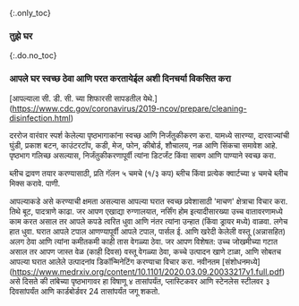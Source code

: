 {:.only_toc} 
 ### तुझे घर 

 {:.do.no_toc} 
 ### आपले घर स्वच्छ ठेवा आणि परत करतायेईल अशी दिनचर्या विकसित करा 

 [आपल्याला सी. डी. सी. च्या शिफारसी सापडतील 
 येथे.] (https://www.cdc.gov/coronavirus/2019-ncov/prepare/cleaning-disinfection.html) 

 दररोज वारंवार स्पर्श केलेल्या पृष्ठभागाकांना स्वच्छ आणि निर्जंतुकीकरण करा. यामध्ये सारण्या, दारवाज्यांची घुंडी, प्रकाश बटन, काउंटरटॉप, कडी, मेज, फोन, कीबोर्ड, शौचालय, नळ आणि सिंकचा समावेश आहे. 
 पृष्ठभाग गलिच्छ असल्यास, निर्जंतुकीकरणापूर्वी त्यांना डिटर्जंट किंवा साबण आणि पाण्याने स्वच्छ करा. 


 ब्लीच द्रावण तयार करण्यासाठी, प्रति गॅलन ५ चमचे (१/३ कप) ब्लीच किंवा प्रत्येक क्वार्टच्या ४ चमचे ब्लीच मिक्स करावे. 
 पाणी. 

 आपल्याकडे असे करण्याची क्षमता असल्यास आपल्या घरात स्वच्छ प्रवेशासाठी 'माचण' क्षेत्राचा विचार करा. तिथे बूट, पादत्राणे काढा. जर आपण एखाद्या रुग्णालयात, नर्सिंग होम इत्यादीसारख्या उच्च वातावरणामध्ये काम करत असाल तर आपले कपडे त्वरित धुवा आणि नंतर त्यांना उन्हात (किंवा ड्रायर मध्ये) वाळवा. लगेच हात धुवा. घरात आपले टपाल आणण्यापूर्वी आपले टपाल, पार्सल ई. आणि खरेदी केलेली वस्तू  (अन्नासहित) अलग ठेवा आणि त्यांना कमीतकमी काही तास वेगळ्या ठेवा. जर आपण विशेषत: उच्च जोखमीच्या गटात असाल तर आपण जास्त वेळ (काही दिवस) वस्तू वेगळ्या ठेवा,  कच्चे उत्पादन खाणे टाळा, आणि सोबतच आपल्या घरात आलेले उत्पादनांव डिकॉन्मिनेटिंग करण्याचा विचार करा.
 नवीनतम [संशोधनमध्ये] (https://www.medrxiv.org/content/10.1101/2020.03.09.20033217v1.full.pdf) असे दिसते की तांबेच्या पृष्ठभागावर हा विषाणू ४ तासांपर्यंत, प्लास्टिकवर आणि स्टेनलेस स्टीलवर ३ दिवसांपर्यंत आणि कार्डबोर्डवर 24 तासांपर्यंत जगू शकतो.
